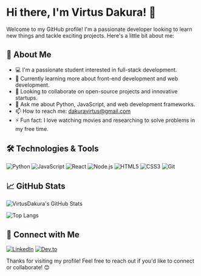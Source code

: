 # Hi there, I'm Virtus Dakura! 👋

Welcome to my GitHub profile! I'm a passionate developer looking to learn new things and tackle exciting projects. Here's a little bit about me:

## 🚀 About Me

- 💻 I'm a passionate student interested in full-stack development.
- 🌱 Currently learning more about front-end development and web development.
- 👯 Looking to collaborate on open-source projects and innovative startups.
- 💬 Ask me about Python, JavaScript, and web development frameworks.
- 📫 How to reach me: [dakuravirtus@gmail.com](mailto:dakuravirtus@gmail.com)
- ⚡ Fun fact: I love watching movies and researching to solve problems in my free time.

## 🛠️ Technologies & Tools

![Python](https://img.shields.io/badge/-Python-3776AB?style=flat&logo=python&logoColor=white)
![JavaScript](https://img.shields.io/badge/-JavaScript-F7DF1E?style=flat&logo=javascript&logoColor=black)
![React](https://img.shields.io/badge/-React-61DAFB?style=flat&logo=react&logoColor=black)
![Node.js](https://img.shields.io/badge/-Node.js-339933?style=flat&logo=node.js&logoColor=white)
![HTML5](https://img.shields.io/badge/-HTML5-E34F26?style=flat&logo=html5&logoColor=white)
![CSS3](https://img.shields.io/badge/-CSS3-1572B6?style=flat&logo=css3&logoColor=white)
![Git](https://img.shields.io/badge/-Git-F05032?style=flat&logo=git&logoColor=white)

## 📈 GitHub Stats

![VirtusDakura's GitHub Stats](https://github-readme-stats.vercel.app/api?username=VirtusDakura&show_icons=true&theme=radical)

![Top Langs](https://github-readme-stats.vercel.app/api/top-langs/?username=VirtusDakura&layout=compact&theme=radical)

## 🔗 Connect with Me

[![LinkedIn](https://img.shields.io/badge/-LinkedIn-0077B5?style=flat&logo=linkedin&logoColor=white)](https://www.linkedin.com/in/virtus-dakura/)
[![Dev.to](https://img.shields.io/badge/-Dev.to-0A0A0A?style=flat&logo=dev.to&logoColor=white)](https://dev.to/virtusdakura)

Thanks for visiting my profile! Feel free to reach out if you'd like to connect or collaborate! 😊

<!---
VirtusDakura/VirtusDakura is a ✨ special ✨ repository because its `README.md` (this file) appears on your GitHub profile.
You can click the Preview link to take a look at your changes.
--->
